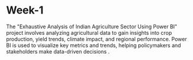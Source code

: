 # Week-1
The "Exhaustive Analysis of Indian Agriculture Sector Using Power BI" project involves analyzing agricultural data to gain insights into crop production, yield trends, climate impact, and regional performance. Power BI is used to visualize key metrics and trends, helping policymakers and stakeholders make data-driven decisions .
